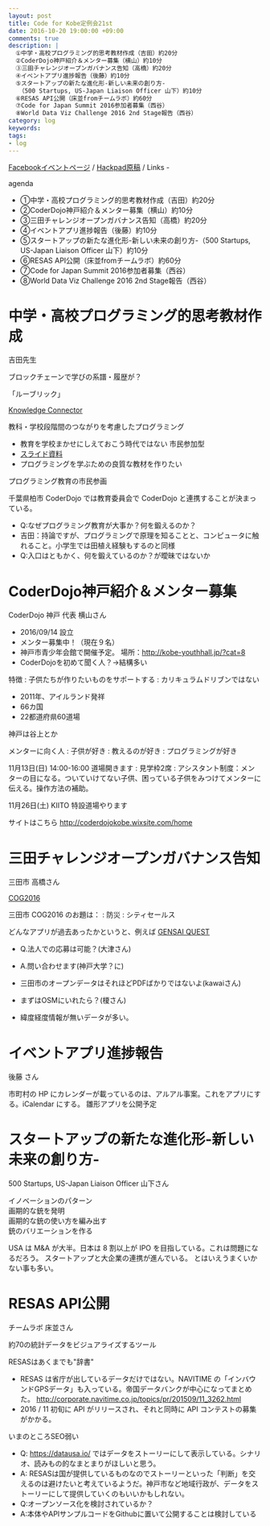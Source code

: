 ```yaml
---
layout: post
title: Code for Kobe定例会21st
date: 2016-10-20 19:00:00 +09:00
comments: true
description: |
  ①中学・高校プログラミング的思考教材作成（吉田）約20分
  ②CoderDojo神戸紹介＆メンター募集（横山）約10分
  ③三田チャレンジオープンガバナンス告知（高橋）約20分
  ④イベントアプリ進捗報告（後藤）約10分
  ⑤スタートアップの新たな進化形-新しい未来の創り方-
  　（500 Startups, US-Japan Liaison Officer 山下）約10分
  ⑥RESAS API公開（床並fromチームラボ）約60分
  ⑦Code for Japan Summit 2016参加者募集（西谷）
  ⑧World Data Viz Challenge 2016 2nd Stage報告（西谷）
category: log
keywords: 
tags:
- log
---
```


[Facebookイベントページ](https://www.facebook.com/events/1856355607919283/)
/ [Hackpad原稿](https://hackpad.com/Code-for-Kobe-21st-meeting-RoDcy0hdjiX)
/ Links -

agenda

+ ①中学・高校プログラミング的思考教材作成（吉田）約20分
+ ②CoderDojo神戸紹介＆メンター募集（横山）約10分
+ ③三田チャレンジオープンガバナンス告知（高橋）約20分
+ ④イベントアプリ進捗報告（後藤）約10分
+ ⑤スタートアップの新たな進化形-新しい未来の創り方-（500 Startups, US-Japan Liaison Officer 山下）約10分
+ ⑥RESAS API公開（床並fromチームラボ）約60分
+ ⑦Code for Japan Summit 2016参加者募集（西谷）
+ ⑧World Data Viz Challenge 2016 2nd Stage報告（西谷）

# 中学・高校プログラミング的思考教材作成

吉田先生

ブロックチェーンで学びの系譜・履歴が？

「ルーブリック」

[Knowledge Connector](http://www.meti.go.jp/press/2014/11/20141107002/20141107002.html)

教科・学校段階間のつながりを考慮したプログラミング

- 教育を学校まかせにしえておこう時代ではない 市民参加型
- [スライド資料](https://drive.google.com/file/d/0B3x_amEfMljRREpLeWY0NjByRFk/view?usp=drive_web)
- プログラミングを学ぶための良質な教材を作りたい

プログラミング教育の市民参画

千葉県柏市 CoderDojo では教育委員会で CoderDojo と連携することが決まっている。
<script async class="speakerdeck-embed" data-id="9602362cc819468bac349a547dd89424" data-ratio="1.33333333333333" src="//speakerdeck.com/assets/embed.js"></script>

+ Q:なぜプログラミング教育が大事か？何を鍛えるのか？
+ 吉田：持論ですが、プログラミングで原理を知ることと、コンピュータに触れること。小学生では田植え経験もするのと同様
+ Q:入口はともかく、何を鍛えているのか？が曖昧ではないか

# CoderDojo神戸紹介＆メンター募集
CoderDojo 神戸 代表 横山さん

- 2016/09/14 設立
- メンター募集中！（現在９名）
- 神戸市青少年会館で開催予定。 場所：http://kobe-youthhall.jp/?cat=8
- CoderDojoを初めて聞く人？->結構多い

特徴
: 子供たちが作りたいものをサポートする
: カリキュラムドリブンではない

- 2011年、アイルランド発祥
- 66カ国
- 22都道府県60道場

神戸は谷上とか

メンターに向く人
: 子供が好き
: 教えるのが好き
: プログラミングが好き

11月13日(日) 14:00-16:00 道場開きます
: 見学枠2席
: アシスタント制度：メンターの目になる。ついていけてない子供、困っている子供をみつけてメンターに伝える。操作方法の補助。

11月26日(土) KIITO
特設道場やります

サイトはこちら <http://coderdojokobe.wixsite.com/home>

# 三田チャレンジオープンガバナンス告知
三田市 高橋さん

[COG2016](http://park.itc.u-tokyo.ac.jp/padit/cog2016/)

三田市 COG2016 のお題は：
: 防災
: シティセールス

どんなアプリが過去あったかというと、例えば
[GENSAI QUEST](http://www.slideshare.net/yoit/gensaiquest)

- Q.法人での応募は可能？(大津さん)
- A.問い合わせます(神戸大学？に)

- 三田市のオープンデータはそれほどPDFばかりではないよ(kawaiさん)

- まずはOSMにいれたら？(榎さん)
- 緯度経度情報が無いデータが多い。

# イベントアプリ進捗報告
後藤 さん

市町村の HP にカレンダーが載っているのは、アルアル事案。これをアプリにする。iCalendar にする。
雛形アプリを公開予定


# スタートアップの新たな進化形-新しい未来の創り方-
500 Startups, US-Japan Liaison Officer 山下さん

イノベーションのパターン  
画期的な銃を発明  
画期的な銃の使い方を編み出す  
銃のバリエーションを作る  

USA は M&A が大半。日本は 8 割以上が IPO を目指している。これは問題になるだろう。
スタートアップと大企業の連携が進んでいる。
とはいえうまくいかない事も多い。


# RESAS API公開
チームラボ 床並さん

約70の統計データをビジュアライズするツール

RESASはあくまでも"辞書"

- RESAS は省庁が出しているデータだけではない。NAVITIME の「インバウンドGPSデータ」も入っている。帝国データバンクが中心になってまとめた。
<http://corporate.navitime.co.jp/topics/pr/201509/11_3262.html>
- 2016 / 11 初旬に API がリリースされ、それと同時に API コンテストの募集がかかる。

いまのところSEO弱い

- Q: <https://datausa.io/> ではデータをストーリーにして表示している。シナリオ、読みもの的なまとまりがほしいと思う。
- A: RESASは国が提供しているものなのでストーリーといった「判断」を交えるのは避けたいと考えているようだ。神戸市など地域行政が、データをストーリーにして提供していくのもいいかもしれない。
- Q:オープンソース化を検討されているか？
- A:本体やAPIサンプルコードをGithubに置いて公開することは検討している
